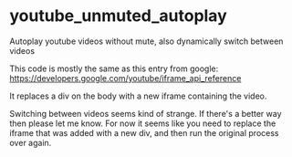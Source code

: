 # youtube_unmuted_autoplay
Autoplay youtube videos without mute, also dynamically switch between videos

This code is mostly the same as this entry from google: https://developers.google.com/youtube/iframe_api_reference

It replaces a div on the body with a new iframe containing the video.

Switching between videos seems kind of strange. If there's a better way then please let me know. 
For now it seems like you need to replace the iframe that was added with a new div, and then run the original process over again.
